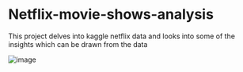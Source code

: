 # Netflix-movie-shows-analysis
This project delves into kaggle netflix data and looks into some of the insights which can be drawn from the data

![image](https://user-images.githubusercontent.com/71146682/207163675-62dde5aa-900a-4984-8827-b538de54bcfb.png)
